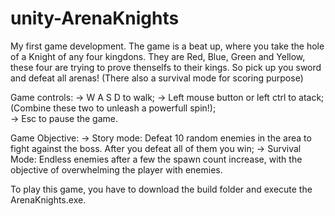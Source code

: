 # unity-ArenaKnights
 My first game development. The game is a beat up, where you take the hole of a Knight of any four kingdons. They are Red, Blue, Green and Yellow, these four are trying to prove thenselfs to their kings. So pick up you sword and defeat all arenas! (There also a survival mode for scoring purpose)
 
 Game controls:
                 ->  W  A  S  D to walk;
                 ->  Left mouse button or left ctrl to atack;      
                 (Combine these two to unleash a powerfull spin!);        
                 -> Esc to pause the game.
                   
Game Objective:
                 -> Story mode: Defeat 10 random enemies in the area to fight against the boss. After you defeat all of them you win;
                 -> Survival Mode: Endless enemies after a few the spawn count increase, with the objective of overwhelming the player with enemies.

To play this game, you have to download the build folder and execute the ArenaKnights.exe. 
